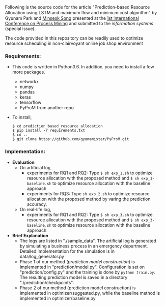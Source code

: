 Following is the source code for the article "Prediction-based Resource Allocation using LSTM and maximum ﬂow and minimum cost algorithm" by Gyunam Park and [Minseok Song](http://mssong.postech.ac.kr) presented at the [1st International Conference on Process Mining](https://icpmconference.org) and submitted to the *information systems* (special issue).

The code provided in this repository can be readily used to optimize resource scheduling in non-clairvoyant online job shop environment

### Requirements:

- This code is written in Python3.6. In addition, you need to install a few more packages.

  - networkx
  - numpy
  - pandas
  - keras
  - tensorflow
  - PyProM from another repo

- To install,

  ```
  $ cd prediction_based_resource_allocation
  $ pip install -r requirements.txt
  $ cd ..
  $ git clone https://github.com/gyunamister/PyProM.git
  ```



### Implementation:

- **Evaluation**
  - On artificial log,
    - experiments for RQ1 and RQ2:  Type `$ sh exp_1.sh` to optimize resource allocation with the proposed method and `$ sh exp_1-baseline.sh` to optimize resource allocation with the baseline approach.
    - experiments for RQ3: Type `sh exp_2.sh` to optimize resource allocation with the proposed method by varing the prediction accuracy.
  - On real-life log,
    - experiments for RQ1 and RQ2: Type `$ sh exp_3.sh` to optimize resource allocation with the proposed method and `$ sh exp_3-baseline.sh` to optimize resource allocation with the baseline approach.
- **Brief Explanation**
  - The logs are listed in "./sample_data". The artificial log is generated by simulating a business process in an emergency department. Detailed implementation for the simulation is in data/log_generator.py
  - Phase 1 of our method (*prediction model construction*) is implemented in "prediction/model.py". Configuration is set on "prediction/config.py" and the training is done by `python train.py`. The resulting prediction model is saved in a directory "./prediction/checkpoints".
  - Phase 2 of our method (prediction model construction) is implemented in optimizer/suggested.py, while the baseline method is implemented in optimizer/baseline.py

